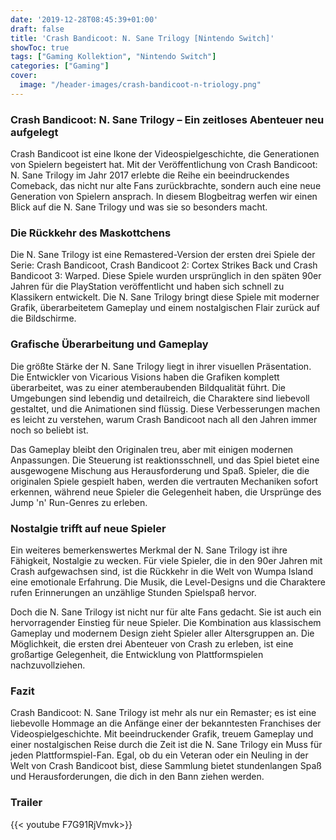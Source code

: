 ```yaml
---
date: '2019-12-28T08:45:39+01:00'
draft: false
title: 'Crash Bandicoot: N. Sane Trilogy [Nintendo Switch]'
showToc: true
tags: ["Gaming Kollektion", "Nintendo Switch"]
categories: ["Gaming"]
cover:
  image: "/header-images/crash-bandicoot-n-triology.png"
---
```


### Crash Bandicoot: N. Sane Trilogy – Ein zeitloses Abenteuer neu aufgelegt
Crash Bandicoot ist eine Ikone der Videospielgeschichte, die Generationen von Spielern begeistert hat. Mit der Veröffentlichung von Crash Bandicoot: N. Sane Trilogy im Jahr 2017 erlebte die Reihe ein beeindruckendes Comeback, das nicht nur alte Fans zurückbrachte, sondern auch eine neue Generation von Spielern ansprach. In diesem Blogbeitrag werfen wir einen Blick auf die N. Sane Trilogy und was sie so besonders macht.

### Die Rückkehr des Maskottchens
Die N. Sane Trilogy ist eine Remastered-Version der ersten drei Spiele der Serie: Crash Bandicoot, Crash Bandicoot 2: Cortex Strikes Back und Crash Bandicoot 3: Warped. Diese Spiele wurden ursprünglich in den späten 90er Jahren für die PlayStation veröffentlicht und haben sich schnell zu Klassikern entwickelt. Die N. Sane Trilogy bringt diese Spiele mit moderner Grafik, überarbeitetem Gameplay und einem nostalgischen Flair zurück auf die Bildschirme.

### Grafische Überarbeitung und Gameplay
Die größte Stärke der N. Sane Trilogy liegt in ihrer visuellen Präsentation. Die Entwickler von Vicarious Visions haben die Grafiken komplett überarbeitet, was zu einer atemberaubenden Bildqualität führt. Die Umgebungen sind lebendig und detailreich, die Charaktere sind liebevoll gestaltet, und die Animationen sind flüssig. Diese Verbesserungen machen es leicht zu verstehen, warum Crash Bandicoot nach all den Jahren immer noch so beliebt ist.

Das Gameplay bleibt den Originalen treu, aber mit einigen modernen Anpassungen. Die Steuerung ist reaktionsschnell, und das Spiel bietet eine ausgewogene Mischung aus Herausforderung und Spaß. Spieler, die die originalen Spiele gespielt haben, werden die vertrauten Mechaniken sofort erkennen, während neue Spieler die Gelegenheit haben, die Ursprünge des Jump 'n' Run-Genres zu erleben.

### Nostalgie trifft auf neue Spieler
Ein weiteres bemerkenswertes Merkmal der N. Sane Trilogy ist ihre Fähigkeit, Nostalgie zu wecken. Für viele Spieler, die in den 90er Jahren mit Crash aufgewachsen sind, ist die Rückkehr in die Welt von Wumpa Island eine emotionale Erfahrung. Die Musik, die Level-Designs und die Charaktere rufen Erinnerungen an unzählige Stunden Spielspaß hervor.

Doch die N. Sane Trilogy ist nicht nur für alte Fans gedacht. Sie ist auch ein hervorragender Einstieg für neue Spieler. Die Kombination aus klassischem Gameplay und modernem Design zieht Spieler aller Altersgruppen an. Die Möglichkeit, die ersten drei Abenteuer von Crash zu erleben, ist eine großartige Gelegenheit, die Entwicklung von Plattformspielen nachzuvollziehen.

### Fazit
Crash Bandicoot: N. Sane Trilogy ist mehr als nur ein Remaster; es ist eine liebevolle Hommage an die Anfänge einer der bekanntesten Franchises der Videospielgeschichte. Mit beeindruckender Grafik, treuem Gameplay und einer nostalgischen Reise durch die Zeit ist die N. Sane Trilogy ein Muss für jeden Plattformspiel-Fan. Egal, ob du ein Veteran oder ein Neuling in der Welt von Crash Bandicoot bist, diese Sammlung bietet stundenlangen Spaß und Herausforderungen, die dich in den Bann ziehen werden.

### Trailer
{{< youtube F7G91RjVmvk>}}

